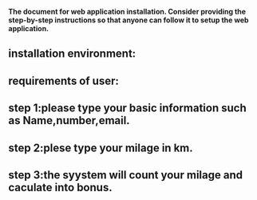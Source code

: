 **The document for web application installation. Consider providing the step-by-step instructions so that anyone can follow it to setup the web application.**


installation environment: 
---------------------------------------------------------------------------------------------------------------------


requirements of user:
---------------------------------------------------------------------------------------------------------------------


step 1:please type your basic information such as Name,number,email.
---------------------------------------------------------------------------------------------------------------------


step 2:plese type your milage in km.
---------------------------------------------------------------------------------------------------------------------


step 3:the syystem will count your milage and caculate into bonus.
---------------------------------------------------------------------------------------------------------------------
